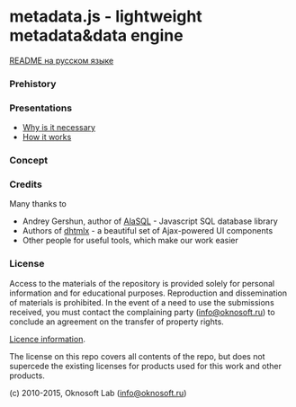# metadata.js - lightweight metadata&data engine

[README на русском языке](README.md)

### Prehistory

### Presentations
- [Why is it necessary](http://www.oknosoft.ru/presentations/zd_what_for.html)
- [How it works](http://www.oknosoft.ru/presentations/zd_how.html)

### Concept

### Credits
Many thanks to
* Andrey Gershun, author of [AlaSQL](https://github.com/agershun/alasql) - Javascript SQL database library
* Authors of [dhtmlx](http://dhtmlx.com/) - a beautiful set of Ajax-powered UI components
* Other people for useful tools, which make our work easier

### License
Access to the materials of the repository is provided solely for personal information and for educational purposes.
Reproduction and dissemination of materials is prohibited. In the event of a need to use the submissions received, you must contact the complaining party (info@oknosoft.ru) to conclude an agreement on the transfer of property rights.

[Licence information](LICENSE.en.md).

The license on this repo covers all contents of the repo, but does not supercede the existing licenses for products used for this work and other products.

(c) 2010-2015, Oknosoft Lab (info@oknosoft.ru)
